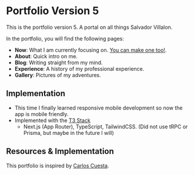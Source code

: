 # Portfolio Version 5

This is the portfolio version 5. A portal on all things Salvador Villalon.

In the portfolio, you will find the following pages:
- **Now**: What I am currently focusing on. [You can make one too!](https://nownownow.com/).
- **About**: Quick intro on me.
- **Blog**: Writing straight from my mind.
- **Experience**: A history of my professional experience.
- **Gallery**: Pictures of my adventures.

## Implementation
- This time I finally learned responsive mobile development so now the app is mobile friendly.
- Implemented with the [T3 Stack](https://create.t3.gg/)
    - Next.js (App Router), TypeScript, TailwindCSS. (Did not use tRPC or Prisma, but maybe in the future I will)

## Resources & Implementation
This portfolio is inspired by [Carlos Cuesta](https://carloscuesta.me/).


